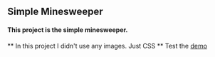 ## Simple Minesweeper

#### This project is the simple minesweeper.

** In this project I didn't use any images. Just CSS **
Test the [demo](https://www.omidrasouli.com/demo/minesweeper "demo")
